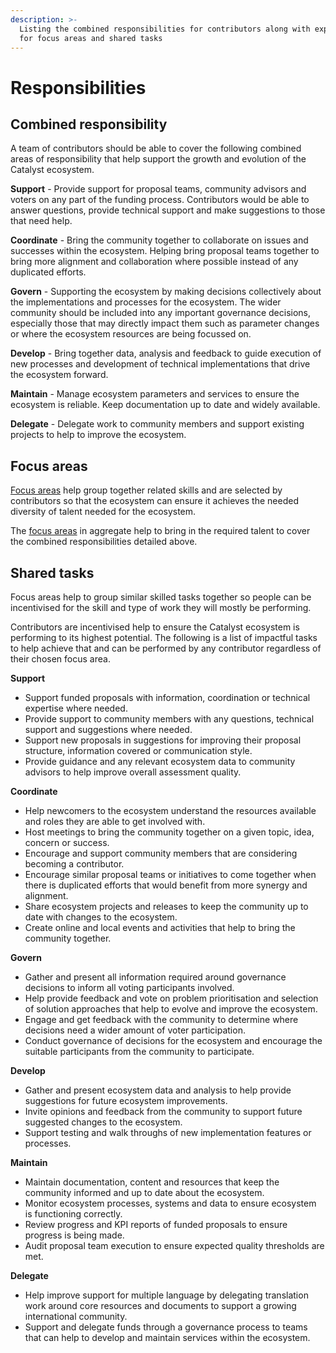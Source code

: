 ```yaml
---
description: >-
  Listing the combined responsibilities for contributors along with explanations
  for focus areas and shared tasks
---
```


# Responsibilities

## Combined responsibility

A team of contributors should be able to cover the following combined areas of responsibility that help support the growth and evolution of the Catalyst ecosystem.



**Support** - Provide support for proposal teams, community advisors and voters on any part of the funding process. Contributors would be able to answer questions, provide technical support and make suggestions to those that need help.

**Coordinate** - Bring the community together to collaborate on issues and successes within the ecosystem. Helping bring proposal teams together to bring more alignment and collaboration where possible instead of any duplicated efforts.

**Govern** - Supporting the ecosystem by making decisions collectively about the implementations and processes for the ecosystem. The wider community should be included into any important governance decisions, especially those that may directly impact them such as parameter changes or where the ecosystem resources are being focussed on.

**Develop** - Bring together data, analysis and feedback to guide execution of new processes and development of technical implementations that drive the ecosystem forward.

**Maintain** - Manage ecosystem parameters and services to ensure the ecosystem is reliable. Keep documentation up to date and widely available.

**Delegate** - Delegate work to community members and support existing projects to help to improve the ecosystem.



## Focus areas

[Focus areas](focus-areas/) help group together related skills and are selected by contributors so that the ecosystem can ensure it achieves the needed diversity of talent needed for the ecosystem.

The [focus areas](focus-areas/) in aggregate help to bring in the required talent to cover the combined responsibilities detailed above.



## Shared tasks

Focus areas help to group similar skilled tasks together so people can be incentivised for the skill and type of work they will mostly be performing.

Contributors are incentivised help to ensure the Catalyst ecosystem is performing to its highest potential. The following is a list of impactful tasks to help achieve that and can be performed by any contributor regardless of their chosen focus area.



**Support**

* Support funded proposals with information, coordination or technical expertise where needed.
* Provide support to community members with any questions, technical support and suggestions where needed.
* Support new proposals in suggestions for improving their proposal structure, information covered or communication style.
* Provide guidance and any relevant ecosystem data to community advisors to help improve overall assessment quality.



**Coordinate**

* Help newcomers to the ecosystem understand the resources available and roles they are able to get involved with.
* Host meetings to bring the community together on a given topic, idea, concern or success.
* Encourage and support community members that are considering becoming a contributor.
* Encourage similar proposal teams or initiatives to come together when there is duplicated efforts that would benefit from more synergy and alignment.
* Share ecosystem projects and releases to keep the community up to date with changes to the ecosystem.
* Create online and local events and activities that help to bring the community together.



**Govern**

* Gather and present all information required around governance decisions to inform all voting participants involved.
* Help provide feedback and vote on problem prioritisation and selection of solution approaches that help to evolve and improve the ecosystem.
* Engage and get feedback with the community to determine where decisions need a wider amount of voter participation.
* Conduct governance of decisions for the ecosystem and encourage the suitable participants from the community to participate.



**Develop**

* Gather and present ecosystem data and analysis to help provide suggestions for future ecosystem improvements.
* Invite opinions and feedback from the community to support future suggested changes to the ecosystem.
* Support testing and walk throughs of new implementation features or processes.



**Maintain**

* Maintain documentation, content and resources that keep the community informed and up to date about the ecosystem.
* Monitor ecosystem processes, systems and data to ensure ecosystem is functioning correctly.
* Review progress and KPI reports of funded proposals to ensure progress is being made.
* Audit proposal team execution to ensure expected quality thresholds are met.



**Delegate**

* Help improve support for multiple language by delegating translation work around core resources and documents to support a growing international community.
* Support and delegate funds through a governance process to teams that can help to develop and maintain services within the ecosystem.

